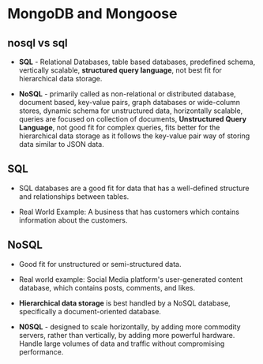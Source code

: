 # MongoDB and Mongoose

## nosql vs sql

- **SQL** - Relational Databases, table based databases, predefined schema, vertically scalable,  **structured query language**, not best fit for hierarchical data storage.

- **NoSQL** - primarily called as non-relational or distributed database, document based, key-value pairs, graph databases or wide-column stores, dynamic schema for unstructured data, horizontally scalable, queries are focused on collection of documents, **Unstructured Query Language**, not good fit for complex queries, fits better for the hierarchical data storage as it follows the key-value pair way of storing data similar to JSON data.

## SQL

- SQL databases are a good fit for data that has a well-defined structure and relationships between tables.

- Real World Example: A business that has customers which contains information about the customers.

## NoSQL

- Good fit for unstructured or semi-structured data.

- Real world example: Social Media platform's user-generated content database, which contains posts, comments, and likes.

- **Hierarchical data storage** is best handled by a NoSQL database, specifically a document-oriented database.

- **N0SQL** - designed to scale horizontally, by adding more commodity servers, rather than vertically, by adding more powerful hardware. Handle large volumes of data and traffic without compromising performance.

